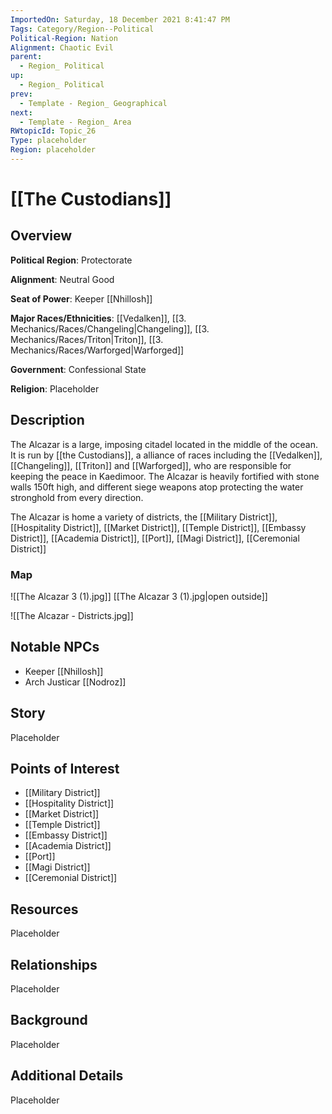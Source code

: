 ```yaml
---
ImportedOn: Saturday, 18 December 2021 8:41:47 PM
Tags: Category/Region--Political
Political-Region: Nation
Alignment: Chaotic Evil
parent:
  - Region_ Political
up:
  - Region_ Political
prev:
  - Template - Region_ Geographical
next:
  - Template - Region_ Area
RWtopicId: Topic_26
Type: placeholder
Region: placeholder
---
```

# [[The Custodians]]
## Overview
**Political Region**: Protectorate

**Alignment**: Neutral Good

**Seat of Power**: Keeper [[Nhillosh]]

**Major Races/Ethnicities**: [[Vedalken]], [[3. Mechanics/Races/Changeling|Changeling]], [[3. Mechanics/Races/Triton|Triton]], [[3. Mechanics/Races/Warforged|Warforged]]

**Government**: Confessional State

**Religion**: Placeholder


## Description

The Alcazar is a large, imposing citadel located in the middle of the ocean. It is run by [[the Custodians]], a alliance of races including the [[Vedalken]], [[Changeling]], [[Triton]] and [[Warforged]], who are responsible for keeping the peace in Kaedimoor. The Alcazar is heavily fortified with stone walls 150ft high, and different siege weapons atop protecting the water stronghold from every direction.

The Alcazar is home  a variety of districts, the [[Military District]], [[Hospitality District]], [[Market District]], [[Temple District]], [[Embassy District]], [[Academia District]], [[Port]], [[Magi District]], [[Ceremonial District]]





### Map
![[The Alcazar 3 (1).jpg]]
[[The Alcazar 3 (1).jpg|open outside]]



![[The Alcazar - Districts.jpg]]



## Notable NPCs
* Keeper [[Nhillosh]]
* Arch Justicar [[Nodroz]]



## Story
Placeholder

## Points of Interest
* [[Military District]]
* [[Hospitality District]]
* [[Market District]]
* [[Temple District]]
* [[Embassy District]]
* [[Academia District]]
* [[Port]]
* [[Magi District]]
* [[Ceremonial District]]

## Resources
Placeholder

## Relationships
Placeholder

## Background
Placeholder

## Additional Details
Placeholder

